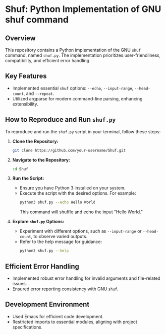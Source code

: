 # Shuf: Python Implementation of GNU shuf command

## Overview

This repository contains a Python implementation of the GNU `shuf` command, named `shuf.py`. The implementation prioritizes user-friendliness, compatibility, and efficient error handling.

## Key Features

- Implemented essential `shuf` options: `--echo`, `--input-range`, `--head-count`, and `--repeat`.
- Utilized argparse for modern command-line parsing, enhancing extensibility.

## How to Reproduce and Run `shuf.py`

To reproduce and run the `shuf.py` script in your terminal, follow these steps:

1. **Clone the Repository:**
   ```bash
   git clone https://github.com/your-username/Shuf.git
   ```

2. **Navigate to the Repository:**
   ```bash
   cd Shuf
   ```

3. **Run the Script:**
   - Ensure you have Python 3 installed on your system.
   - Execute the script with the desired options. For example:
     ```bash
     python3 shuf.py --echo Hello World
     ```
     This command will shuffle and echo the input "Hello World."

4. **Explore `shuf.py` Options:**
   - Experiment with different options, such as `--input-range` or `--head-count`, to observe varied outputs.
   - Refer to the help message for guidance:
     ```bash
     python3 shuf.py --help
     ```

## Efficient Error Handling

- Implemented robust error handling for invalid arguments and file-related issues.
- Ensured error reporting consistency with GNU `shuf`.

## Development Environment

- Used Emacs for efficient code development.
- Restricted imports to essential modules, aligning with project specifications.
